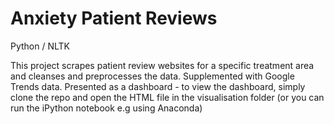 # Anxiety Patient Reviews

Python / NLTK 

This project scrapes patient review websites for a specific treatment area and cleanses and preprocesses the data.
Supplemented with Google Trends data.
Presented as a dashboard - to view the dashboard, simply clone the repo and open the HTML file in the visualisation folder (or you can run the iPython notebook e.g using Anaconda)

